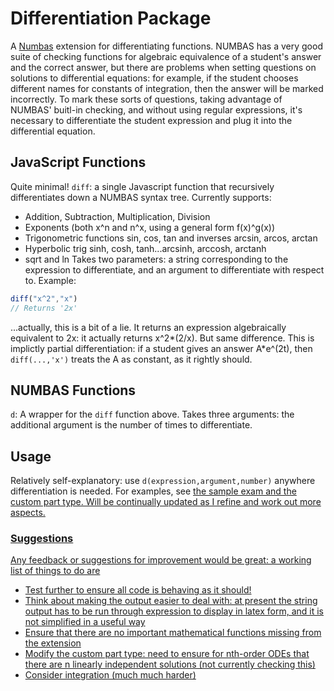 Differentiation Package
=======================

A <a href="https://www.Numbas.org.uk">Numbas</a> extension for differentiating functions. NUMBAS has a very good suite of checking functions for algebraic equivalence of a student's answer and the correct answer, but there are problems when setting questions on solutions to differential equations: for example, if the student chooses different names for constants of integration, then the answer will be marked incorrectly. To mark these sorts of questions, taking advantage of NUMBAS' buitl-in checking, and without using regular expressions, it's necessary to differentiate the student expression and plug it into the differential equation.

## JavaScript Functions
Quite minimal!
`diff`: a single Javascript function that recursively differentiates down a NUMBAS syntax tree. Currently supports:
- Addition, Subtraction, Multiplication, Division
- Exponents (both x^n and n^x, using a general form f(x)^g(x))
- Trigonometric functions sin, cos, tan and inverses arcsin, arcos, arctan
- Hyperbolic trig sinh, cosh, tanh...arcsinh, arccosh, arctanh
- sqrt and ln
Takes two parameters: a string corresponding to the expression to differentiate, and an argument to differentiate with respect to.
Example:
```JavaScript
diff("x^2","x")
// Returns '2x'
```
...actually, this is a bit of a lie. It returns an expression algebraically equivalent to 2x: it actually returns x^2*(2/x). But same difference.
This is implictly partial differentiation: if a student gives an answer A*e^(2t), then `diff(...,'x')` treats the A as constant, as it rightly should.

## NUMBAS Functions
`d`: A wrapper for the `diff` function above. Takes three arguments: the additional argument is the number of times to differentiate.

## Usage
Relatively self-explanatory: use `d(expression,argument,number)` anywhere differentiation is needed. For examples, see <a href="https://numbas.mathcentre.ac.uk/accounts/profile/724/"> the sample exam and the custom part type. Will be continually updated as I refine and work out more aspects.

### Suggestions
Any feedback or suggestions for improvement would be great: a working list of things to do are
- Test further to ensure all code is behaving as it should!
- Think about making the output easier to deal with: at present the string output has to be run through expression to display in latex form, and it is not simplified in a useful way
- Ensure that there are no important mathematical functions missing from the extension
- Modify the custom part type: need to ensure for nth-order ODEs that there are n linearly independent solutions (not currently checking this)
- Consider integration (much much harder)
